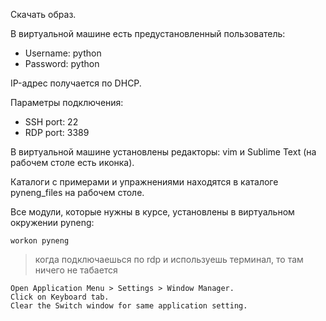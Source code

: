 Скачать образ.

В виртуальной машине есть предустановленный пользователь:
* Username: python
* Password: python

IP-адрес получается по DHCP.

Параметры подключения:
* SSH port: 22
* RDP port: 3389

В виртуальной машине установлены редакторы: vim и Sublime Text (на рабочем столе есть иконка).

Каталоги с примерами и упражнениями находятся в каталоге pyneng_files на рабочем столе.

Все модули, которые нужны в курсе, установлены в виртуальном окружении pyneng:
```
workon pyneng
```


> когда подключаешься по rdp и используешь терминал, то там ничего не табается
```
Open Application Menu > Settings > Window Manager.
Click on Keyboard tab.
Clear the Switch window for same application setting.
```
